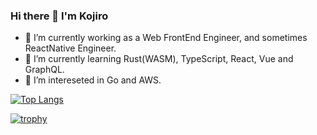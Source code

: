### Hi there 👋 I'm Kojiro

- 🔭 I’m currently working as a Web FrontEnd Engineer, and sometimes ReactNative Engineer.
- 🌱 I’m currently learning Rust(WASM), TypeScript, React, Vue and GraphQL.
- 🔔 I’m intereseted in Go and AWS.


<!-- [![Kojiro-schatten's GitHub stats](https://github-readme-stats.vercel.app/api?username=Kojiro-schatten)](https://github.com/Kojiro-schatten/github-readme-stats) -->

[![Top Langs](https://github-readme-stats.vercel.app/api/top-langs/?username=Kojiro-schatten&layout=compact)](https://github.com/Kojiro-schatten/github-readme-stats)

[![trophy](https://github-profile-trophy.vercel.app/?username=Kojiro-schatten&rank=SSS,SS,S,AAA,AA,A,B)](https://github.com/Kojiro-schatten/github-profile-trophy)

